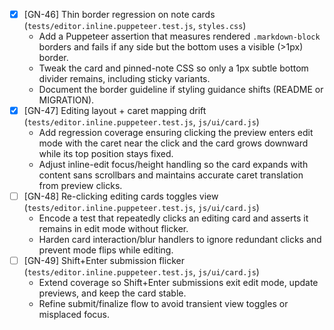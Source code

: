 - [x] [GN-46] Thin border regression on note cards (`tests/editor.inline.puppeteer.test.js`, `styles.css`)
    - Add a Puppeteer assertion that measures rendered `.markdown-block` borders and fails if any side but the bottom uses a visible (>1px) border.
    - Tweak the card and pinned-note CSS so only a 1px subtle bottom divider remains, including sticky variants.
    - Document the border guideline if styling guidance shifts (README or MIGRATION).
- [x] [GN-47] Editing layout + caret mapping drift (`tests/editor.inline.puppeteer.test.js`, `js/ui/card.js`)
    - Add regression coverage ensuring clicking the preview enters edit mode with the caret near the click and the card grows downward while its top position stays fixed.
    - Adjust inline-edit focus/height handling so the card expands with content sans scrollbars and maintains accurate caret translation from preview clicks.
- [ ] [GN-48] Re-clicking editing cards toggles view (`tests/editor.inline.puppeteer.test.js`, `js/ui/card.js`)
    - Encode a test that repeatedly clicks an editing card and asserts it remains in edit mode without flicker.
    - Harden card interaction/blur handlers to ignore redundant clicks and prevent mode flips while editing.
- [ ] [GN-49] Shift+Enter submission flicker (`tests/editor.inline.puppeteer.test.js`, `js/ui/card.js`)
    - Extend coverage so Shift+Enter submissions exit edit mode, update previews, and keep the card stable.
    - Refine submit/finalize flow to avoid transient view toggles or misplaced focus.
